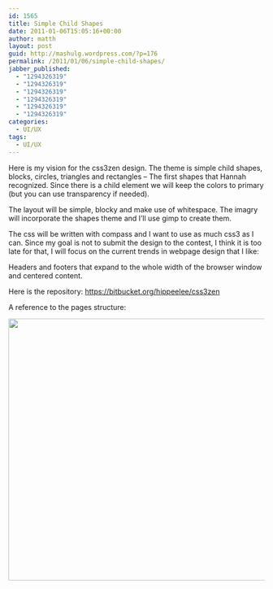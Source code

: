 ```yaml
---
id: 1565
title: Simple Child Shapes
date: 2011-01-06T15:05:16+00:00
author: matth
layout: post
guid: http://mashulg.wordpress.com/?p=176
permalink: /2011/01/06/simple-child-shapes/
jabber_published:
  - "1294326319"
  - "1294326319"
  - "1294326319"
  - "1294326319"
  - "1294326319"
  - "1294326319"
categories:
  - UI/UX
tags:
  - UI/UX
---
```

Here is my vision for the css3zen design. The theme is simple child shapes, blocks, circles, triangles and rectangles &#8211; The first shapes that Hannah recognized. Since there is a child element we will keep the colors to primary (but you can use transparency if needed).

The layout will be simple, blocky and make use of whitespace. The imagry will incorporate the shapes theme and I&#8217;ll use gimp to create them.

The css will be written with compass and I want to use as much css3 as I can. Since my goal is not to submit the design to the contest, I think it is too late for that, I will focus on the current trends in webpage design that I like:

Headers and footers that expand to the whole width of the browser window and centered content.

Here is the repository: <https://bitbucket.org/hippeelee/css3zen>

A reference to the pages structure:

[<img class="aligncenter size-full wp-image-180" title="css-zen-structure" src="http://hippeelee.com/blog/wp-content/uploads/2011/01/css-zen-structure.png" alt="" width="905" height="515" />](http://hippeelee.com/blog/wp-content/uploads/2011/01/css-zen-structure.png)